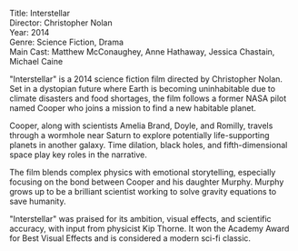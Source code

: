 Title: Interstellar  
Director: Christopher Nolan  
Year: 2014  
Genre: Science Fiction, Drama  
Main Cast: Matthew McConaughey, Anne Hathaway, Jessica Chastain, Michael Caine

"Interstellar" is a 2014 science fiction film directed by Christopher Nolan. Set in a dystopian future where Earth is becoming uninhabitable due to climate disasters and food shortages, the film follows a former NASA pilot named Cooper who joins a mission to find a new habitable planet.

Cooper, along with scientists Amelia Brand, Doyle, and Romilly, travels through a wormhole near Saturn to explore potentially life-supporting planets in another galaxy. Time dilation, black holes, and fifth-dimensional space play key roles in the narrative.

The film blends complex physics with emotional storytelling, especially focusing on the bond between Cooper and his daughter Murphy. Murphy grows up to be a brilliant scientist working to solve gravity equations to save humanity.

"Interstellar" was praised for its ambition, visual effects, and scientific accuracy, with input from physicist Kip Thorne. It won the Academy Award for Best Visual Effects and is considered a modern sci-fi classic.
